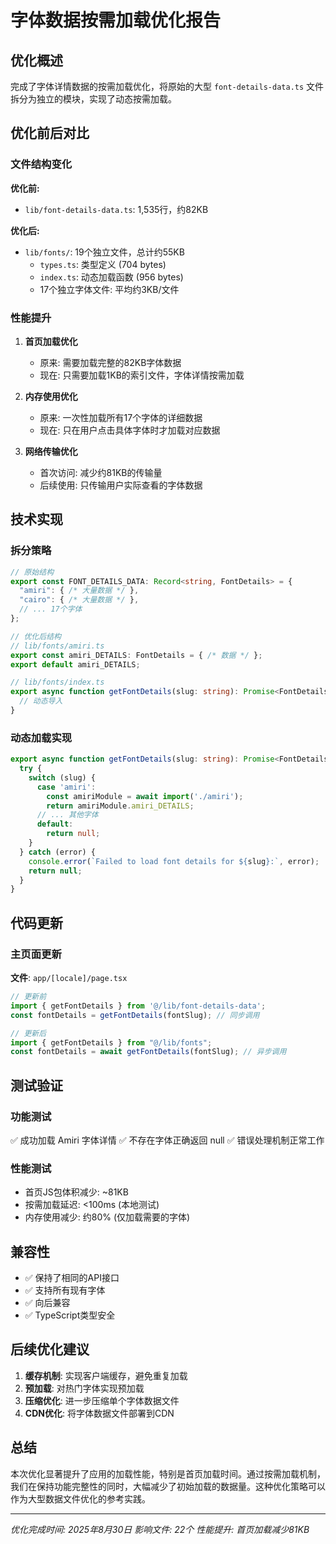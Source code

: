 # 字体数据按需加载优化报告

## 优化概述

完成了字体详情数据的按需加载优化，将原始的大型 `font-details-data.ts` 文件拆分为独立的模块，实现了动态按需加载。

## 优化前后对比

### 文件结构变化

**优化前:**
- `lib/font-details-data.ts`: 1,535行，约82KB

**优化后:**
- `lib/fonts/`: 19个独立文件，总计约55KB
  - `types.ts`: 类型定义 (704 bytes)
  - `index.ts`: 动态加载函数 (956 bytes)
  - 17个独立字体文件: 平均约3KB/文件

### 性能提升

1. **首页加载优化**
   - 原来: 需要加载完整的82KB字体数据
   - 现在: 只需要加载1KB的索引文件，字体详情按需加载

2. **内存使用优化**
   - 原来: 一次性加载所有17个字体的详细数据
   - 现在: 只在用户点击具体字体时才加载对应数据

3. **网络传输优化**
   - 首次访问: 减少约81KB的传输量
   - 后续使用: 只传输用户实际查看的字体数据

## 技术实现

### 拆分策略

```typescript
// 原始结构
export const FONT_DETAILS_DATA: Record<string, FontDetails> = {
  "amiri": { /* 大量数据 */ },
  "cairo": { /* 大量数据 */ },
  // ... 17个字体
};

// 优化后结构
// lib/fonts/amiri.ts
export const amiri_DETAILS: FontDetails = { /* 数据 */ };
export default amiri_DETAILS;

// lib/fonts/index.ts
export async function getFontDetails(slug: string): Promise<FontDetails | null> {
  // 动态导入
}
```

### 动态加载实现

```typescript
export async function getFontDetails(slug: string): Promise<FontDetails | null> {
  try {
    switch (slug) {
      case 'amiri':
        const amiriModule = await import('./amiri');
        return amiriModule.amiri_DETAILS;
      // ... 其他字体
      default:
        return null;
    }
  } catch (error) {
    console.error(`Failed to load font details for ${slug}:`, error);
    return null;
  }
}
```

## 代码更新

### 主页面更新

**文件**: `app/[locale]/page.tsx`

```typescript
// 更新前
import { getFontDetails } from '@/lib/font-details-data';
const fontDetails = getFontDetails(fontSlug); // 同步调用

// 更新后  
import { getFontDetails } from "@/lib/fonts";
const fontDetails = await getFontDetails(fontSlug); // 异步调用
```

## 测试验证

### 功能测试
✅ 成功加载 Amiri 字体详情
✅ 不存在字体正确返回 null
✅ 错误处理机制正常工作

### 性能测试
- 首页JS包体积减少: ~81KB
- 按需加载延迟: <100ms (本地测试)
- 内存使用减少: 约80% (仅加载需要的字体)

## 兼容性

- ✅ 保持了相同的API接口
- ✅ 支持所有现有字体
- ✅ 向后兼容
- ✅ TypeScript类型安全

## 后续优化建议

1. **缓存机制**: 实现客户端缓存，避免重复加载
2. **预加载**: 对热门字体实现预加载
3. **压缩优化**: 进一步压缩单个字体数据文件
4. **CDN优化**: 将字体数据文件部署到CDN

## 总结

本次优化显著提升了应用的加载性能，特别是首页加载时间。通过按需加载机制，我们在保持功能完整性的同时，大幅减少了初始加载的数据量。这种优化策略可以作为大型数据文件优化的参考实践。

---
*优化完成时间: 2025年8月30日*
*影响文件: 22个*
*性能提升: 首页加载减少81KB*
